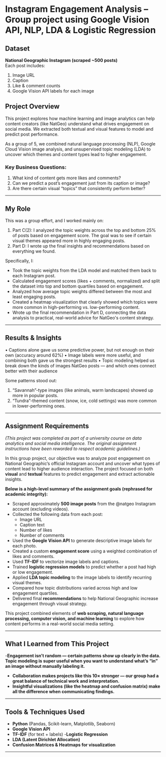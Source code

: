 # Instagram Engagement Analysis – Group project using Google Vision API, NLP, LDA & Logistic Regression

## Dataset  
 **National Geographic Instagram (scraped ~500 posts)**  
Each post includes:
1. Image URL
2. Caption
3. Like & comment counts
4. Google Vision API labels for each image  

## Project Overview  
This project explores how machine learning and image analytics can help content creators (like NatGeo) understand what drives engagement on social media. We extracted both textual and visual features to model and predict post performance.

As a group of 5, we combined natural language processing (NLP), Google Cloud Vision image analysis, and unsupervised topic modeling (LDA) to uncover which themes and content types lead to higher engagement.

### **Key Business Questions:**  
1. What kind of content gets more likes and comments?
2. Can we predict a post’s engagement just from its caption or image? 
3. Are there certain visual “topics” that consistently perform better?
 
---
## My Role
This was a group effort, and I worked mainly on:

1. Part C(2): I analyzed the topic weights across the top and bottom 25% of posts based on engagement score. The goal was to see if certain visual themes appeared more in highly engaging posts.
2. Part D: I wrote up the final insights and recommendations based on everything we found.

Specifically, I:

- Took the topic weights from the LDA model and matched them back to each Instagram post.
- Calculated engagement scores (likes + comments, normalized) and split the dataset into top and bottom quartiles based on engagement.
- Analyzed how average topic weights differed between the most and least engaging posts.
- Created a heatmap visualization that clearly showed which topics were more common in high-performing vs. low-performing content.
- Wrote up the final recommendation in Part D, connecting the data analysis to practical, real-world advice for NatGeo's content strategy.

---
## Results & Insights  

• Captions alone gave us some predictive power, but not enough on their own (accuracy around 62%)
• Image labels were more useful, and combining both gave us the strongest results
• Topic modeling helped us break down the kinds of images NatGeo posts — and which ones connect better with their audience

Some patterns stood out:

1. “Savannah”-type images (like animals, warm landscapes) showed up more in popular posts.
2. “Tundra”-themed content (snow, ice, cold settings) was more common in lower-performing ones.

---
## Assignment Requirements  
*(This project was completed as part of a university course on data analytics and social media intelligence. The original assignment instructions have been reworded to respect academic guidelines.)*

In this group project, our objective was to analyze post engagement on National Geographic’s official Instagram account and uncover what types of content lead to higher audience interaction. The project focused on both **visual** and **textual** features to predict engagement and extract actionable insights.

**Below is a high-level summary of the assignment goals (rephrased for academic integrity):**

- Scraped approximately **500 image posts** from the @natgeo Instagram account (excluding videos).
- Collected the following data from each post:
  - Image URL  
  - Caption text  
  - Number of likes  
  - Number of comments  
- Used the **Google Vision API** to generate descriptive image labels for each photo.
- Created a custom **engagement score** using a weighted combination of likes and comments.
- Used **TF-IDF** to vectorize image labels and captions.
- Trained **logistic regression models** to predict whether a post had high or low engagement.
- Applied **LDA topic modeling** to the image labels to identify recurring visual themes.
- Compared how topic distributions varied across high and low engagement quartiles.
- Delivered final **recommendations** to help National Geographic increase engagement through visual strategy.

This project combined elements of **web scraping, natural language processing, computer vision, and machine learning** to explore how content performs in a real-world social media setting.

---

## What I Learned from This Project  

-**Engagement isn’t random — certain patterns show up clearly in the data.**
**Topic modeling is super useful when you want to understand what’s “in” an image without manually labeling it.**  
- **Collaboration makes projects like this 10× stronger — our group had a great balance of technical work and interpretation.** 
- **Insightful visualizations (like the heatmap and confusion matrix) make all the difference when communicating findings.**  

---

## Tools & Techniques Used  
- **Python** (Pandas, Scikit-learn, Matplotlib, Seaborn)  
- **Google Vision API**
- **TF-IDF** (for text + labels)
-**Logistic Regression**
- **LDA (Latent Dirichlet Allocation)**
- **Confusion Matrices & Heatmaps for visualization**

---
